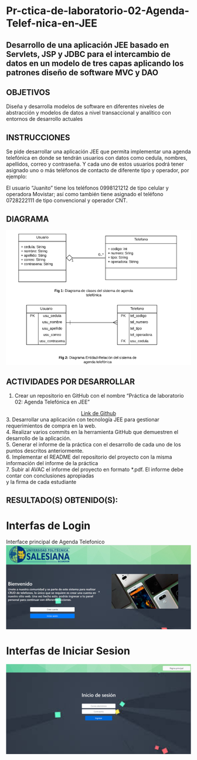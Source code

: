 # Pr-ctica-de-laboratorio-02-Agenda-Telef-nica-en-JEE
## Desarrollo de una aplicación JEE basado en Servlets, JSP y JDBC para el intercambio de datos en un modelo de tres capas aplicando los patrones diseño de software MVC y DAO

## OBJETIVOS
Diseña y desarrolla modelos de software en diferentes niveles de abstracción y modelos de datos a nivel transaccional y analítico con entornos de desarrollo actuales

## INSTRUCCIONES
Se pide desarrollar una aplicación JEE que permita implementar una agenda telefónica en donde se tendrán usuarios con datos como cedula, nombres, apellidos, correo y contraseña. Y cada uno de estos usuarios podrá tener asignado uno o más teléfonos de contacto de diferente tipo y operador, por ejemplo:

El usuario “Juanito” tiene los teléfonos 0998121212 de tipo celular y operadora Movistar; así como también tiene asignado el teléfono 0728222111 de tipo convencional y     operador CNT.

## DIAGRAMA
<div align="center"><img src="https://github.com/Jonathan010683/Pr-ctica-de-laboratorio-02-Agenda-Telef-nica-en-JEE/blob/master/diagrama.PNG" /></div>

## ACTIVIDADES POR DESARROLLAR
1. Crear un repositorio en GitHub con el nombre “Práctica de laboratorio 02: Agenda Telefónica en JEE”
  <div align="center"><a href="https://github.com/Jonathan010683/Pr-ctica-de-laboratorio-02-Agenda-Telef-nica-en-JEE">Link de Github</a></div>
3. Desarrollar una aplicación con tecnología JEE para gestionar requerimientos de compra en la web.<br>
4. Realizar varios commits en la herramienta GitHub que demuestren el desarrollo de la aplicación.<br>
5. Generar el informe de la práctica con el desarrollo de cada uno de los puntos descritos anteriormente.<br>
6. Implementar el README del repositorio del proyecto con la misma información del informe de la práctica<br>
7. Subir al AVAC el informe del proyecto en formato *.pdf. El informe debe contar con conclusiones apropiadas<br>
y la firma de cada estudiante

## RESULTADO(S) OBTENIDO(S):
# Interfas  de Login
Interface principal de Agenda Telefonico <br>
<img src="https://github.com/Jonathan010683/Pr-ctica-de-laboratorio-02-Agenda-Telef-nica-en-JEE/blob/master/login.PNG" />
# Interfas de Iniciar Sesion
<img src="https://github.com/Jonathan010683/Pr-ctica-de-laboratorio-02-Agenda-Telef-nica-en-JEE/blob/master/iniciarsesion.PNG" />

